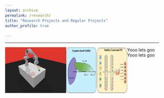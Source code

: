 ```yaml
---
layout: archive
permalink: /research/
title: "Research Projects and Regular Projects"
author_profile: true

---
```


---------

<img src="/assets/images/push_safe.png" alt="image-left" style="width: 200px; height: 150px;" align="left">
Yooo lets goo


<img src="/assets/images/Lyapunov.png" alt="image-left" style="width: 200px; height: 150px;" align="left">
Yooo lets goo
